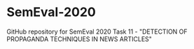 # SemEval-2020
GitHub repository for SemEval 2020 Task 11 - "DETECTION OF PROPAGANDA TECHNIQUES IN NEWS ARTICLES"
